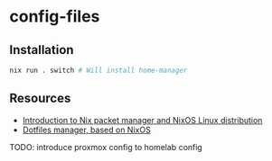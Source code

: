 # config-files

## Installation

```sh
nix run . switch # Will install home-manager
```

## Resources

* [Introduction to Nix packet manager and NixOS Linux distribution](https://zero-to-nix.com/)
* [Dotfiles manager, based on NixOS](https://nix-community.github.io/home-manager/)

TODO: introduce proxmox config to homelab config 
